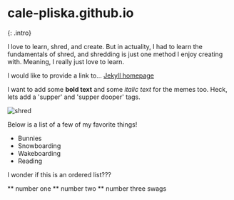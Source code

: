 # cale-pliska.github.io
{: .intro}

I love to learn, shred, and create.  But in actuality, I had to learn the fundamentals of shred, and shredding is just one method I enjoy creating with.  Meaning, I really just love to learn.

I would like to provide a link to...
[Jekyll homepage](http://jekyllrb.com/ "Jekyll")

I want to add some **bold text** and some *italic text* for the memes too.  Heck, lets add a 'supper' and 'supper dooper' tags.


![shred](Shred.jpg)


Below is a list of a few of my favorite things!

* Bunnies
* Snowboarding
* Wakeboarding
* Reading

I wonder if this is an ordered list???

** number one
** number two
** number three swags
